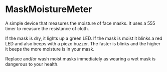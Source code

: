 # MaskMoistureMeter

A simple device that measures the moisture of face masks. It uses a 555 timer to measure the resistance of cloth.

If the mask is dry, it lights up a green LED. If the mask is moist it blinks a red LED and also beeps with a piezo buzzer.
The faster is blinks and the higher it beeps the more moisture is in your mask.

Replace and/or wash moist masks immediately as wearing a wet mask is dangerous to your health.
